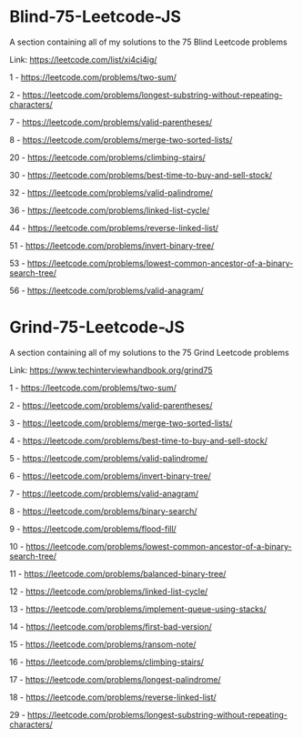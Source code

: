 # Blind-75-Leetcode-JS
A section containing all of my solutions to the 75 Blind Leetcode problems

Link: https://leetcode.com/list/xi4ci4ig/


1 - https://leetcode.com/problems/two-sum/

2 - https://leetcode.com/problems/longest-substring-without-repeating-characters/

7 - https://leetcode.com/problems/valid-parentheses/

8 - https://leetcode.com/problems/merge-two-sorted-lists/

20 - https://leetcode.com/problems/climbing-stairs/

30 - https://leetcode.com/problems/best-time-to-buy-and-sell-stock/

32 - https://leetcode.com/problems/valid-palindrome/

36 - https://leetcode.com/problems/linked-list-cycle/

44 - https://leetcode.com/problems/reverse-linked-list/

51 - https://leetcode.com/problems/invert-binary-tree/

53 - https://leetcode.com/problems/lowest-common-ancestor-of-a-binary-search-tree/

56 - https://leetcode.com/problems/valid-anagram/


# Grind-75-Leetcode-JS
A section containing all of my solutions to the 75 Grind Leetcode problems

Link: https://www.techinterviewhandbook.org/grind75


1 - https://leetcode.com/problems/two-sum/

2 - https://leetcode.com/problems/valid-parentheses/

3 - https://leetcode.com/problems/merge-two-sorted-lists/

4 - https://leetcode.com/problems/best-time-to-buy-and-sell-stock/

5 - https://leetcode.com/problems/valid-palindrome/

6 - https://leetcode.com/problems/invert-binary-tree/

7 - https://leetcode.com/problems/valid-anagram/

8 - https://leetcode.com/problems/binary-search/

9 - https://leetcode.com/problems/flood-fill/

10 - https://leetcode.com/problems/lowest-common-ancestor-of-a-binary-search-tree/

11 - https://leetcode.com/problems/balanced-binary-tree/

12 - https://leetcode.com/problems/linked-list-cycle/

13 - https://leetcode.com/problems/implement-queue-using-stacks/

14 - https://leetcode.com/problems/first-bad-version/

15 - https://leetcode.com/problems/ransom-note/

16 - https://leetcode.com/problems/climbing-stairs/

17 - https://leetcode.com/problems/longest-palindrome/

18 - https://leetcode.com/problems/reverse-linked-list/

29 - https://leetcode.com/problems/longest-substring-without-repeating-characters/

